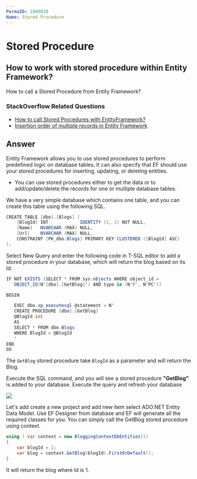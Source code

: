 ```yaml
---
PermaID: 1000038
Name: Stored Procedure
---
```


# Stored Procedure

## How to work with stored procedure within Entity Framework? 

How to call a Stored Procedure from Entity Framework?

### StackOverflow Related Questions

 - [How to call Stored Procedures with EntityFramework?](https://stackoverflow.com/questions/14264750/how-to-call-stored-procedures-with-entityframework)
 - [Insertion order of multiple records in Entity Framework](https://stackoverflow.com/questions/39062972/execute-stored-procedure-using-entity-framework)

## Answer

Entity Framework allows you to use stored procedures to perform predefined logic on database tables. It can also specify that EF should use your stored procedures for inserting, updating, or deleting entities.

 - You can use stored procedures either to get the data or to add/update/delete the records for one or multiple database tables.

We have a very simple database which contains one table, and you can create this table using the following SQL.


```csharp
CREATE TABLE [dbo].[Blogs] (
    [BlogId] INT            IDENTITY (1, 1) NOT NULL,
    [Name]   NVARCHAR (MAX) NULL,
    [Url]    NVARCHAR (MAX) NULL,
    CONSTRAINT [PK_dbo.Blogs] PRIMARY KEY CLUSTERED ([BlogId] ASC)
);
``` 

Select New Query and enter the following code in T-SQL editor to add a stored procedure in your database, which will return the blog based on its Id.


```csharp
IF NOT EXISTS (SELECT * FROM sys.objects WHERE object_id = 
   OBJECT_ID(N'[dbo].[GetBlog]') AND type in (N'P', N'PC'))

BEGIN

   EXEC dbo.sp_executesql @statement = N'
   CREATE PROCEDURE [dbo].[GetBlog]
   @BlogId int
   AS
   SELECT * FROM dbo.Blogs 
   WHERE BlogId = @BlogId
   '
END
GO
``` 

The `GetBlog` stored procedure take `BlogId` as a parameter and will return the Blog.

Execute the SQL command, and you will see a stored procedure **"GetBlog"** is added to your database. Execute the query and refresh your database

<img src="https://raw.githubusercontent.com/zzzprojects/EntityFramework-FAQ/master/docs/images/stored-procedure-in-db.png">

Let's add create a new project and add new item select ADO.NET Entity Data Model. Use EF Designer from database and EF will generate all the required classes for you. You can simply call the GetBlog stored procedure using context.


```csharp
using ( var context = new BloggingContextDbEntities())
{
    var blogId = 1;
    var blog = context.GetBlog(blogId).FirstOrDefault();
}
``` 

It will return the blog where Id is 1.